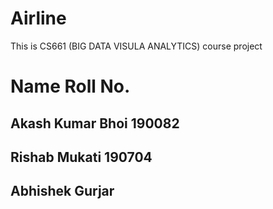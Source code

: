 # Airline

This is CS661 (BIG DATA VISULA ANALYTICS) course project

# Name  Roll No.
## Akash Kumar Bhoi 190082
## Rishab Mukati    190704
## Abhishek Gurjar 